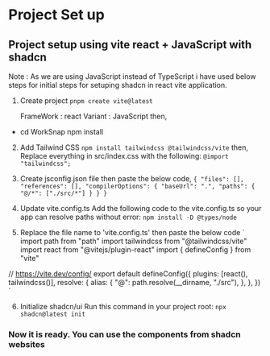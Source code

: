 # Project Set up

## Project setup using vite react + JavaScript with shadcn
Note : As we are using JavaScript instead of TypeScript i have used below steps for initial steps for setuping shadcn in react vite application.

1. Create project
   `pnpm create vite@latest`
   
   FrameWork : react
   Variant : JavaScript
then,
- cd WorkSnap
  npm install

2. Add Tailwind CSS
  `npm install tailwindcss @tailwindcss/vite`
  then,
  Replace everything in src/index.css with the following:
  `@import "tailwindcss";`

3. Create jsconfig.json file
  then paste the below code,
  `{
  "files": [],
  "references": [],
  "compilerOptions": {
    "baseUrl": ".",
    "paths": {
      "@/*": ["./src/*"]
    }
  }
}`

4. Update vite.config.ts
  Add the following code to the vite.config.ts so your app can resolve paths without error:
  `npm install -D @types/node`

5. Replace the file name to 'vite.config.ts'
    then paste the below code
    `
    import path from "path"
import tailwindcss from "@tailwindcss/vite"
import react from "@vitejs/plugin-react"
import { defineConfig } from "vite"

// https://vite.dev/config/
export default defineConfig({
  plugins: [react(), tailwindcss()],
  resolve: {
    alias: {
      "@": path.resolve(__dirname, "./src"),
    },
  },
})
    `


6. Initialize shadcn/ui
   Run this command in your project root:
   `npx shadcn@latest init`

### Now it is ready. You can use the components from shadcn websites
